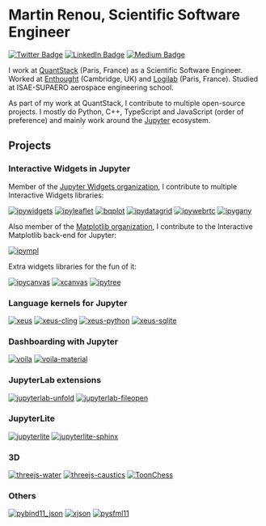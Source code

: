 # Martin Renou, Scientific Software Engineer

[![Twitter Badge](https://img.shields.io/twitter/follow/martinRenou?style=flat-square&logo=Twitter&logoColor=white&color=cornflowerblue)](https://twitter.com/martinRenou)
[![LinkedIn Badge](https://img.shields.io/badge/My-LinkedIn-blue?style=flat-square&logo=LinkedIn&logoColor=white&color=cornflowerblue)](https://www.linkedin.com/in/martin-renou)
[![Medium Badge](https://img.shields.io/badge/Medium-blue?style=flat-square&logo=Medium&logoColor=white&color=cornflowerblue)](https://medium.com/@martinRenou)

I work at [QuantStack](https://quantstack.net) (Paris, France) as a Scientific Software Engineer. Worked at [Enthought](https://github.com/Enthought) (Cambridge, UK) and [Logilab](https://github.com/logilab) (Paris, France). Studied at ISAE-SUPAERO aerospace engineering school.

As part of my work at QuantStack, I contribute to multiple open-source projects. I mostly do Python, C++, TypeScript and JavaScript (order of preference) and mainly work around the [Jupyter](https://jupyter.org) ecosystem.

## Projects

### Interactive Widgets in Jupyter

Member of the [Jupyter Widgets organization](https://github.com/jupyter-widgets), I contribute to multiple Interactive Widgets libraries:

[![ipywidgets](https://github-readme-stats.vercel.app/api/pin/?username=jupyter-widgets&repo=ipywidgets&theme=dark&show_owner=true)](https://github.com/jupyter-widgets/ipywidgets)
[![ipyleaflet](https://github-readme-stats.vercel.app/api/pin/?username=jupyter-widgets&repo=ipyleaflet&theme=dark&show_owner=true)](https://github.com/jupyter-widgets/ipyleaflet)
[![bqplot](https://github-readme-stats.vercel.app/api/pin/?username=bqplot&repo=bqplot&theme=dark&show_owner=true)](https://github.com/bqplot/bqplot)
[![ipydatagrid](https://github-readme-stats.vercel.app/api/pin/?username=bloomberg&repo=ipydatagrid&theme=dark&show_owner=true)](https://github.com/bloomberg/ipydatagrid)
[![ipywebrtc](https://github-readme-stats.vercel.app/api/pin/?username=maartenBreddels&repo=ipywebrtc&theme=dark&show_owner=true)](https://github.com/maartenBreddels/ipywebrtc)
[![ipygany](https://github-readme-stats.vercel.app/api/pin/?username=QuantStack&repo=ipygany&theme=dark&show_owner=true)](https://github.com/QuantStack/ipygany)

Also member of the [Matplotlib organization](https://github.com/matplotlib), I contribute to the Interactive Matplotlib back-end for Jupyter:

[![ipympl](https://github-readme-stats.vercel.app/api/pin/?username=matplotlib&repo=ipympl&theme=dark&show_owner=true)](https://github.com/matplotlib/ipympl)

Extra widgets libraries for the fun of it:

[![ipycanvas](https://github-readme-stats.vercel.app/api/pin/?username=martinRenou&repo=ipycanvas&theme=dark&show_owner=true)](https://github.com/martinRenou/ipycanvas)
[![xcanvas](https://github-readme-stats.vercel.app/api/pin/?username=martinRenou&repo=xcanvas&theme=dark&show_owner=true)](https://github.com/martinRenou/xcanvas)
[![ipytree](https://github-readme-stats.vercel.app/api/pin/?username=QuantStack&repo=ipytree&theme=dark&show_owner=true)](https://github.com/QuantStack/ipytree)

### Language kernels for Jupyter

[![xeus](https://github-readme-stats.vercel.app/api/pin/?username=jupyter-xeus&repo=xeus&theme=dark&show_owner=true)](https://github.com/jupyter-xeus/xeus)
[![xeus-cling](https://github-readme-stats.vercel.app/api/pin/?username=jupyter-xeus&repo=xeus-cling&theme=dark&show_owner=true)](https://github.com/jupyter-xeus/xeus-cling)
[![xeus-python](https://github-readme-stats.vercel.app/api/pin/?username=jupyter-xeus&repo=xeus-python&theme=dark&show_owner=true)](https://github.com/jupyter-xeus/xeus-python)
[![xeus-sqlite](https://github-readme-stats.vercel.app/api/pin/?username=jupyter-xeus&repo=xeus-sqlite&theme=dark&show_owner=true)](https://github.com/jupyter-xeus/xeus-sqlite)

### Dashboarding with Jupyter

[![voila](https://github-readme-stats.vercel.app/api/pin/?username=voila-dashboards&repo=voila&theme=dark&show_owner=true)](https://github.com/voila-dashboards/voila)
[![voila-material](https://github-readme-stats.vercel.app/api/pin/?username=voila-dashboards&repo=voila-material&theme=dark&show_owner=true)](https://github.com/voila-dashboards/voila-material)

### JupyterLab extensions

[![jupyterlab-unfold](https://github-readme-stats.vercel.app/api/pin/?username=jupyterlab-contrib&repo=jupyterlab-unfold&theme=dark&show_owner=true)](https://github.com/jupyterlab-contrib/jupyterlab-unfold)
[![jupyterlab-fileopen](https://github-readme-stats.vercel.app/api/pin/?username=jupyterlab-contrib&repo=jupyterlab-fileopen&theme=dark&show_owner=true)](https://github.com/jupyterlab-contrib/jupyterlab-fileopen)

### JupyterLite

[![jupyterlite](https://github-readme-stats.vercel.app/api/pin/?username=jupyterlite&repo=jupyterlite&theme=dark&show_owner=true)](https://github.com/jupyterlite/jupyterlite)
[![jupyterlite-sphinx](https://github-readme-stats.vercel.app/api/pin/?username=jupyterlite&repo=jupyterlite-sphinx&theme=dark&show_owner=true)](https://github.com/jupyterlite/jupyterlite-sphinx)

### 3D

[![threejs-water](https://github-readme-stats.vercel.app/api/pin/?username=martinRenou&repo=threejs-water&theme=dark&show_owner=true)](https://github.com/martinRenou/threejs-water)
[![threejs-caustics](https://github-readme-stats.vercel.app/api/pin/?username=martinRenou&repo=threejs-caustics&theme=dark&show_owner=true)](https://github.com/martinRenou/threejs-caustics)
[![ToonChess](https://github-readme-stats.vercel.app/api/pin/?username=martinRenou&repo=ToonChess&theme=dark&show_owner=true)](https://github.com/martinRenou/ToonChess)

### Others

[![pybind11_json](https://github-readme-stats.vercel.app/api/pin/?username=pybind&repo=pybind11_json&theme=dark&show_owner=true)](https://github.com/pybind/pybind11_json)
[![xjson](https://github-readme-stats.vercel.app/api/pin/?username=martinRenou&repo=xjson&theme=dark&show_owner=true)](https://github.com/martinRenou/xjson)
[![pysfml11](https://github-readme-stats.vercel.app/api/pin/?username=martinRenou&repo=pysfml11&theme=dark&show_owner=true)](https://github.com/martinRenou/pysfml11)
